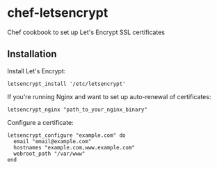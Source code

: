 # chef-letsencrypt
Chef cookbook to set up Let's Encrypt SSL certificates

## Installation

Install Let's Encrypt:

```
letsencrypt_install '/etc/letsencrypt'
```

If you're running Nginx and want to set up auto-renewal of certificates:

```
letsencrypt_nginx "path_to_your_nginx_binary"
```

Configure a certificate:

```
letsencrypt_configure "example.com" do
  email "email@example.com"
  hostnames "example.com,www.example.com"
  webroot_path "/var/www"
end
```
